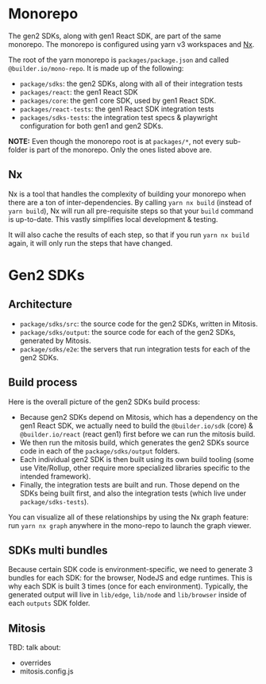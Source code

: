 # Monorepo

The gen2 SDKs, along with gen1 React SDK, are part of the same monorepo. The monorepo is configured using yarn v3 workspaces and [Nx](https://nx.app/).

The root of the yarn monorepo is `packages/package.json` and called `@builder.io/mono-repo`. It is made up of the following:

- `package/sdks`: the gen2 SDKs, along with all of their integration tests
- `packages/react`: the gen1 React SDK
- `packages/core`: the gen1 core SDK, used by gen1 React SDK.
- `packages/react-tests`: the gen1 React SDK integration tests
- `packages/sdks-tests`: the integration test specs & playwright configuration for both gen1 and gen2 SDKs.

**NOTE:** Even though the monorepo root is at `packages/*`, not every sub-folder is part of the monorepo. Only the ones listed above are.

## Nx

Nx is a tool that handles the complexity of building your monorepo when there are a ton of inter-dependencies. By calling `yarn nx build` (instead of `yarn build`), Nx will run all pre-requisite steps so that your `build` command is up-to-date. This vastly simplifies local development & testing.

It will also cache the results of each step, so that if you run `yarn nx build` again, it will only run the steps that have changed.

# Gen2 SDKs

## Architecture

- `package/sdks/src`: the source code for the gen2 SDKs, written in Mitosis.
- `package/sdks/output`: the source code for each of the gen2 SDKs, generated by Mitosis.
- `package/sdks/e2e`: the servers that run integration tests for each of the gen2 SDKs.

## Build process

Here is the overall picture of the gen2 SDKs build process:

- Because gen2 SDKs depend on Mitosis, which has a dependency on the gen1 React SDK, we actually need to build the `@builder.io/sdk` (core) & `@builder.io/react` (react gen1) first before we can run the mitosis build.
- We then run the mitosis build, which generates the gen2 SDKs source code in each of the `package/sdks/output` folders.
- Each individual gen2 SDK is then built using its own build tooling (some use Vite/Rollup, other require more specialized libraries specific to the intended framework).
- Finally, the integration tests are built and run. Those depend on the SDKs being built first, and also the integration tests (which live under `package/sdks-tests`).

You can visualize all of these relationships by using the Nx graph feature: run `yarn nx graph` anywhere in the mono-repo to launch the graph viewer.

## SDKs multi bundles

Because certain SDK code is environment-specific, we need to generate 3 bundles for each SDK: for the browser, NodeJS and edge runtimes. This is why each SDK is built 3 times (once for each environment). Typically, the generated output will live in `lib/edge`, `lib/node` and `lib/browser` inside of each `outputs` SDK folder.

## Mitosis

TBD: talk about:

- overrides
- mitosis.config.js
